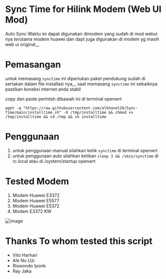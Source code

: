 # Sync Time for Hilink Modem (Web UI Mod)

Auto Sync Waktu ini dapat digunakan dimodem yang sudah di mod webui nya terutama modem huawei dan dapt juga digunakan di modem yg masih web ui original,,,

# Pemasangan

untuk  memasang ``synctime`` ini diperlukan paket pendukung sudah di sertakan dalam file installasi nya,,,
saat memasang ``synctime`` ini sebaiknya pastikan koneksi internet anda stabil

copy dan paste perintah dibawah ini di terminal openwrt

```
wget -q "https://raw.githubusercontent.com/alkhanet26/Sync-Time/main/installtime.sh" -O /tmp/installtime && chmod +x /tmp/installtime && cd /tmp && sh installtime
```

# Penggunaan
1. untuk penggunaan manual silahkan ketik ``synctime`` di terminal openwrt
2. untuk penggunaan auto silahkan ketikan ``sleep 3 && /sbin/synctime`` di rc.local atau di /system/startup openwrt

# Tested Modem
1. Modem Huawei E3372
2. Modem Huawei E5577
3. Modem Huawei E5372
4. Modem E3372 KW

![image](https://github.com/alkhanet26/Sync-Time/assets/92195275/042b4733-aafb-412a-8fef-50e341765448)

# Thanks To whom tested this script
- Vito Harhari
- Ale Nu Uzi
- Riswondo Iponk
- Ray Jaka
